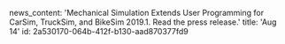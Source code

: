news_content: 'Mechanical Simulation Extends User Programming for CarSim, TruckSim, and BikeSim 2019.1. Read the press release.'
title: 'Aug 14'
id: 2a530170-064b-412f-b130-aad870377fd9
